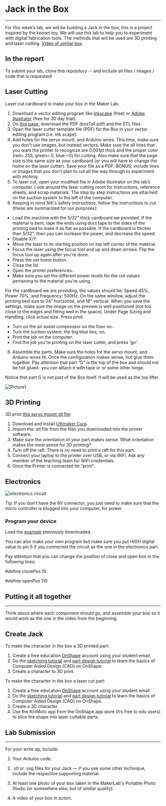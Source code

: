 # Jack in the Box

***

For this week’s lab, we will be building a Jack in the box; this is a project inspired by the known toy. We will use this lab to help you to experiment with digital fabrication tools. The methods that will be used are 3D printing and laser cutting.
[Video of similar box](https://www.youtube.com/watch?v=Z70TRaKqUbs)

## In the report
To submit your lab, clone this repository -- and include all files / images / code that is requested!

## Laser Cutting
Laser cut cardboard to make your box in the Maker Lab.
1.	Download a vector editing program like [Inkscape](https://inkscape.org) (free) or [Adobe Illustrator](https://www.adobe.com/products/illustrator.html) (free for 30 day trial).
4.	On [this page](https://github.com/FAR-Lab/Developing-and-Designing-Interactive-Devices/tree/2019Fall/Lab5), download the PDF (boxTall.pdf) and the STL files.
2.	Open the laser cutter template file (PDF) for the Box in your vector editing program (i.e. Ink scape).
3.	Add holes for the servo mount, and Arduino wires. This time, make sure you don't use images, but instead vectors. Make sure the all lines that you want the printer to recognize are 0.001pt thick and the proper color (red= 255, green= 0, blue =0) for cutting. Also make sure that the page size is the same size as your cardboard (or you will have to change the home on the laser cutter). Save your file as a PDF. BONUS: include lines or images that you don't plan to cut all the way through to experiment with etching.
4.	To laser cut, open your modified file in Adobe Illustrator on the lab’s computer. Look around the laser cutting room for instructions, reference sheets, and scrap materials. The step by step instructions are attached on the suction system to the left of the computer.
5.	Keeping in mind Niti's safety instructions, follow the instructions to cut (these are summarized for our purposes):
* 	Load the machine with the 5/32" thick cardboard we provided. If the material is bent, tape the ends using duct tape to the sides of the printing bed to make it as flat as possible. If the cardboard is thicker than 5/32", then you can increase the power, and decrease the speed. 
* 	Disable X/Y.
* 	Move the laser to its starting position on top left corner of the material.
* 	Focus the laser using the focus tool and up and down arrows. Flip the focus tool up again after you're done.
* 	Press the set home button.
* 	Close the lid.
* 	Open the printer preferences.
* 	Make sure you set the different power levels for the cut values pertaining to the material you're using. 

For the cardboard we are providing, the values should be: Speed 45%, Power 70%, and Frequency: 500Hz. On the same window, adjust the printing bed size to 24" horizontal, and 18" vertical. When you save the settings, make sure the image on the preview is well positioned (not too close to the edges and fitting well in the space). Under Page Sizing and Handling, click actual size. Press print.
*	Turn on the air assist compressor on the floor on.
*	Turn the suction system, the big blue box, on.
*	Print the job on the computer.
*	Find the job you're printing on the laser cutter, and press 'go'.

6.	Assemble the parts. Make sure the holes for the servo mount, and Arduino wires fit. Once the configuration makes sense, hot glue them together. Pay attention that part “D” is the top of the box and should not be hot glued- you can attach it with tape or or some other hinge.

Notice that part G is not part of the Box itself. It will be used as the top lifter.

![Picture1](https://github.com/FAR-Lab/Developing-and-Designing-Interactive-Devices/blob/2019Fall/BOX%20diagram.png)

## 3D Printing

3D print [this servo mount stl file](https://github.com/FAR-Lab/Developing-and-Designing-Interactive-Devices/tree/2019Fall/Lab5):
1.	Download and install [Ultimaker Cura](https://ultimaker.com/software/ultimaker-cura).
2.	Import the .stl file from the files you downloaded into the printer software.
3.	Make sure the orientation of your part makes sense. What orientation makes the most sense for 3D printing?
4.	Turn off the raft. There is no need to print a raft for this part.
5.	Connect your laptop to the printer over USB, or via WiFi. Ask any member of the teaching team for WiFi credentials.
6.	Once the Printer is connected hit "print".


## Electronics

![electronics circuit](https://user-images.githubusercontent.com/54110697/64988326-35758180-d899-11e9-9473-b1610101d91b.jpg)

Tip: If you don't have the 9V connector, you just need to make sure that the micro controller is plugged into your computer, for power. 

### Program your device

Load the [example](https://github.com/FAR-Lab/Developing-and-Designing-Interactive-Devices/blob/2019Fall/Lab5/JackInABox.ino) previously downloaded.

You can also make your own program but make sure you put HIGH digital value to pin 5 if you connected the circuit as the one in the electronics part.

Pay attention that you can change the position of close and open box in the following lines:

#define closePos  10

#define openPos   110


## Putting it all together
***
Think about where each component should go, and assemble your box so it would work as the one in the video from the beginning.

## Create Jack

To make the character in the box a 3D printed part:
1.	Create a free education [OnShape](https://www.onshape.com/products/education) account using your student email.
2.	Do the [sketching tutorial](https://learn.onshape.com/courses/fundamentals-sketching) and [part design tutorial](https://learn.onshape.com/courses/fundamentals-part-design-using-part-studios) to learn the basics of Computer Aided Design (CAD) on OnShape.
3.	Create a character to 3D print.

To make the character in the box a laser cut part:
1.	Create a free education [OnShape](https://www.onshape.com/products/education) account using your student email.
2.	Do the [sketching tutorial](https://learn.onshape.com/courses/fundamentals-sketching) and [part design tutorial](https://learn.onshape.com/courses/fundamentals-part-design-using-part-studios) to learn the basics of Computer Aided Design (CAD) on OnShape.
3.	Create a 3D character
4. Use the KiriMoto app from the OnShape app store (it’s free to edu users) to slice the shape into laser cuttable parts.

## Lab Submission
***
For your write up, include:
1.	Your Arduino code.
2.	.stl or .svg files for your Jack — if you use some other technique, include the respective supporting material.
3.	At least one photo of your box taken in the MakerLab's Portable Photo Studio (or somewhere else, but of similar quality).

4.	A video of your box in action.

